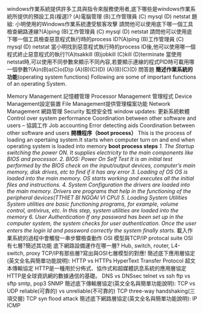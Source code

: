 windows作業系統提供許多工具與指令來服務使用者,底下哪些是windows作業系統所提供的預設工具(複選)? (A)電腦管理 (B)工作管理員 (C) mysql (D) netstat
題組:
小明使用的Windows作業系統遭受駭客攻擊
請問他可以使用底下哪一個工具檢查網路連線?(A)ping (B)工作管理員 (C) mysql (D) netstat
請問他可以使用底下哪一個工具檢查惡意程式執行時的process ID?(A)ping (B)工作管理員 (C) mysql (D) netstat
當小明找到惡意程式執行時的process ID後,他可以使用哪一個程式終止惡意程式的執行?(A)tsakkill (B)jobkill (C)kill (D)terminate
當使用netstat時,可以使用不同參數來顯示不同內容,若要顯示連線的程式PID時可載用哪一個參數?(A)n(B)a(C)o(D)p
(A)(B)(C)(D)
(A)(B)(C)(D)
問答題
**簡述作業系統的功能**(operating system functions)
Following are some of important functions of an operating System.

Memory Management 記憶體管理
Processor Management 管理程式
Device Management設定裝置
File Management提供管理檔案功能
Network Management 網路管理
Security 監控安全性
window updates: 更新系統軟體
Control over system performance
Coordination between other software and users – 協調工作
Job accounting
Error detecting aids
Coordination between other software and users
**開機程序（boot process）**
This is the process of loading an opertaing system.It starts when computer turn on and end when operating system is loaded into memory
**boot process steps**
_1. The Startup
switching the power ON. It supplies electricity to the main components like BIOS and processor.
_2. BIOS: Power On Self Test_
It is an initial test performed by the BIOS check on the input/output devices, computer’s main memory, disk drives, etc to find if it has any error
_3. Loading of OS_
OS is loaded into the main memory. OS starts working and executes all the initial files and instructions.
_4. System Configuration_
the drivers are loaded into the main memory. Drivers are programs that help in the functioning of the peripheral devices(TTHIET BI NGOAI VI CPU)
_5. Loading System Utilities_
System utilities are basic functioning programs, for example, volume control, antivirus, etc. In this step, system utilities are loaded into the memory
_6. User Authentication_
If any password has been set up in the computer system, the system checks for user authentication. Once the user enters the login Id and password correctly the system finally starts._
載入作業系統的過程中會觸發一串步驟檢查動作
OSI 模型與TCP/IP protocal suite
OSI有七層?簡述其功能
底下網路設備運作在哪一層? Hub, switch, router, L4-switch, proxy
TCP/IP有那些層?寫出與OSI七層模型的對應!
簡述底下應用層協定(英文全名與簡單功能說明):
HTTP vs HTTPs
HyperText Transfer Protocol 超文本傳輸協定
HTTP是一種用於分佈式、協作式和超媒體訊息系統的應用層協定
HTTP是全球資訊網的數據通信的基礎。
DNS vs DNSsec
telnet vs ssh
ftp vs sftp
smtp, pop3
SNMP
簡述底下傳輸層協定(英文全名與簡單功能說明):
TCP vs UDP
reliable(可靠的) vs unreliable(不可靠的)
TCP three-way handshaking(三項交握)
TCP syn flood attack
簡述底下網路層協定(英文全名與簡單功能說明):
IP
ICMP
